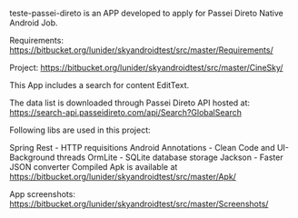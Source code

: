 teste-passei-direto is an APP developed to apply for Passei Direto Native Android Job.

Requirements: https://bitbucket.org/lunider/skyandroidtest/src/master/Requirements/

Project: https://bitbucket.org/lunider/skyandroidtest/src/master/CineSky/

This App includes a search for content EditText.

The data list is downloaded through Passei Direto API hosted at: https://search-api.passeidireto.com/api/Search?GlobalSearch

Following libs are used in this project:

Spring Rest - HTTP requisitions
Android Annotations - Clean Code and UI-Background threads
OrmLite - SQLite database storage
Jackson - Faster JSON converter
Compiled Apk is available at https://bitbucket.org/lunider/skyandroidtest/src/master/Apk/

App screenshots: https://bitbucket.org/lunider/skyandroidtest/src/master/Screenshots/
